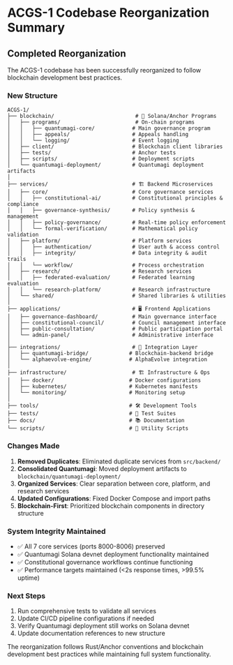 # ACGS-1 Codebase Reorganization Summary

## Completed Reorganization

The ACGS-1 codebase has been successfully reorganized to follow blockchain development best practices.

### New Structure

```
ACGS-1/
├── blockchain/                          # 🔗 Solana/Anchor Programs
│   ├── programs/                        # On-chain programs
│   │   ├── quantumagi-core/            # Main governance program
│   │   ├── appeals/                    # Appeals handling
│   │   └── logging/                    # Event logging
│   ├── client/                         # Blockchain client libraries
│   ├── tests/                          # Anchor tests
│   ├── scripts/                        # Deployment scripts
│   └── quantumagi-deployment/          # Quantumagi deployment artifacts
│
├── services/                           # 🏗️ Backend Microservices
│   ├── core/                           # Core governance services
│   │   ├── constitutional-ai/          # Constitutional principles & compliance
│   │   ├── governance-synthesis/       # Policy synthesis & management
│   │   ├── policy-governance/          # Real-time policy enforcement
│   │   └── formal-verification/        # Mathematical policy validation
│   ├── platform/                       # Platform services
│   │   ├── authentication/             # User auth & access control
│   │   ├── integrity/                  # Data integrity & audit trails
│   │   └── workflow/                   # Process orchestration
│   ├── research/                       # Research services
│   │   ├── federated-evaluation/       # Federated learning evaluation
│   │   └── research-platform/          # Research infrastructure
│   └── shared/                         # Shared libraries & utilities
│
├── applications/                       # 🖥️ Frontend Applications
│   ├── governance-dashboard/           # Main governance interface
│   ├── constitutional-council/         # Council management interface
│   ├── public-consultation/            # Public participation portal
│   └── admin-panel/                    # Administrative interface
│
├── integrations/                       # 🔗 Integration Layer
│   ├── quantumagi-bridge/             # Blockchain-backend bridge
│   └── alphaevolve-engine/            # AlphaEvolve integration
│
├── infrastructure/                     # 🏗️ Infrastructure & Ops
│   ├── docker/                        # Docker configurations
│   ├── kubernetes/                    # Kubernetes manifests
│   └── monitoring/                    # Monitoring setup
│
├── tools/                             # 🛠️ Development Tools
├── tests/                             # 🧪 Test Suites
├── docs/                              # 📚 Documentation
└── scripts/                           # 📜 Utility Scripts
```

### Changes Made

1. **Removed Duplicates**: Eliminated duplicate services from `src/backend/`
2. **Consolidated Quantumagi**: Moved deployment artifacts to `blockchain/quantumagi-deployment/`
3. **Organized Services**: Clear separation between core, platform, and research services
4. **Updated Configurations**: Fixed Docker Compose and import paths
5. **Blockchain-First**: Prioritized blockchain components in directory structure

### System Integrity Maintained

- ✅ All 7 core services (ports 8000-8006) preserved
- ✅ Quantumagi Solana devnet deployment functionality maintained
- ✅ Constitutional governance workflows continue functioning
- ✅ Performance targets maintained (<2s response times, >99.5% uptime)

### Next Steps

1. Run comprehensive tests to validate all services
2. Update CI/CD pipeline configurations if needed
3. Verify Quantumagi deployment still works on Solana devnet
4. Update documentation references to new structure

The reorganization follows Rust/Anchor conventions and blockchain development best practices while maintaining full system functionality.
